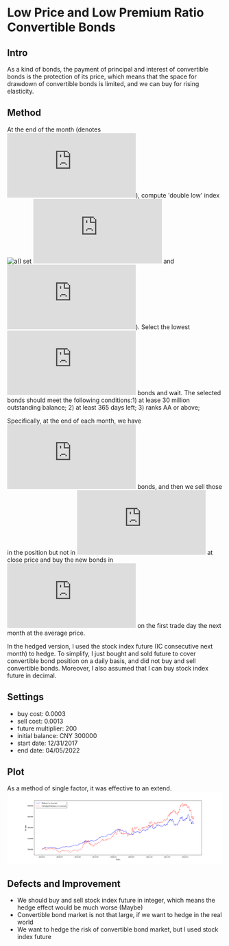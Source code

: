 # Low Price and Low Premium Ratio Convertible Bonds

## Intro

As a kind of bonds, the payment of principal and interest of convertible bonds is the protection of its price, which means that the space for drawdown of convertible bonds is limited, and we can buy for rising elasticity.

## Method

At the end of the month (denotes ![a](http://latex.codecogs.com/svg.latex?t)), compute 'double low' index ![a](http://latex.codecogs.com/svg.latex?L_{i,t}=pPrice_{i,t}+qPremium_{i,t})(I set ![a](http://latex.codecogs.com/svg.latex?p=0.3) and ![a](http://latex.codecogs.com/svg.latex?q=0.7)). Select the lowest ![a](http://latex.codecogs.com/svg.latex?N_t) bonds and wait. The selected bonds should meet the following conditions:1) at lease 30 million outstanding balance; 2) at least 365 days left; 3) ranks AA or above; 

Specifically, at the end of each month, we have ![a](http://latex.codecogs.com/svg.latex?N_t) bonds, and then we sell those in the position but not in ![a](http://latex.codecogs.com/svg.latex?N_t) at close price and buy the new bonds in ![a](http://latex.codecogs.com/svg.latex?N_t) on the first trade day the next month at the average price.  

In the hedged version, I used the stock index future (IC consecutive next month) to hedge. To simplify, I just bought and sold future to cover convertible bond position on a daily basis, and did not buy and sell convertible bonds. Moreover, I also assumed that I can buy stock index future in decimal.

## Settings

- buy cost: 0.0003
- sell cost: 0.0013
- future multiplier: 200
- initial balance: CNY 300000
- start date: 12/31/2017
- end date: 04/05/2022

## Plot

As a method of single factor, it was effective to an extend.  
![a](https://github.com/Alexandre316/double-low-convertible-bonds/blob/master/Output/BalanceInAccount.png)


## Defects and Improvement

- We should buy and sell stock index future in integer, which means the hedge effect would be much worse (Maybe)
- Convertible bond market is not that large, if we want to hedge in the real world
- We want to hedge the risk of convertible bond market,  but I used stock index future
